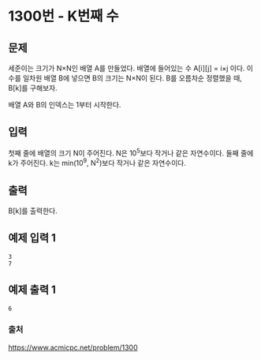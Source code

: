 # 1300번 - K번째 수   
## 문제   
세준이는 크기가 N×N인 배열 A를 만들었다. 배열에 들어있는 수&nbsp;A\[i\]\[j\] = i×j 이다. 이 수를 일차원 배열 B에 넣으면 B의 크기는 N×N이 된다. B를 오름차순 정렬했을 때, B\[k\]를&nbsp;구해보자.   
   
배열 A와 B의 인덱스는 1부터 시작한다.   
   
## 입력   
첫째 줄에 배열의 크기 N이 주어진다. N은 10<sup>5</sup>보다 작거나 같은 자연수이다. 둘째 줄에 k가 주어진다. k는 min(10<sup>9</sup>, N<sup>2</sup>)보다 작거나 같은 자연수이다.   
   
## 출력   
B\[k\]를&nbsp;출력한다.   
   
## 예제 입력 1   
```   
3
7   
```   
## 예제 출력 1   
```   
6   
```   

### 출처
https://www.acmicpc.net/problem/1300